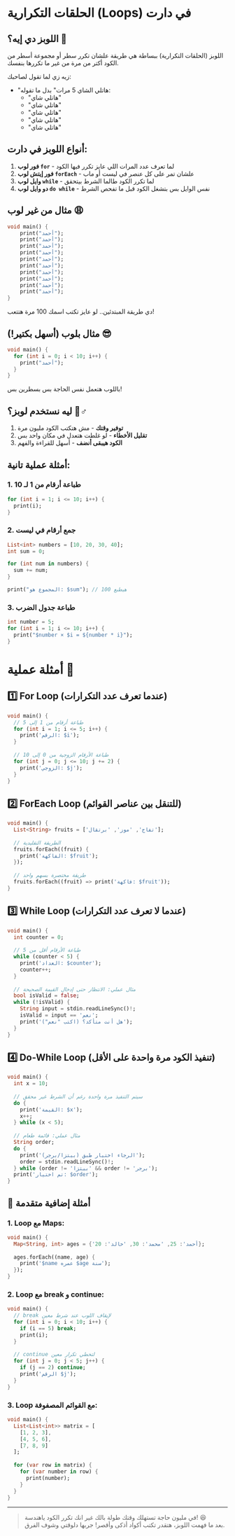 # الحلقات التكرارية (Loops) في دارت  

## اللوبز دي إيه؟ 🤔
اللوبز (الحلقات التكرارية) ببساطة هي طريقة علشان تكرر سطر أو مجموعة أسطر من الكود أكتر من مرة من غير ما تكررها بنفسك.

زيه زي لما تقول لصاحبك:
- "هاتلي الشاي 5 مرات" بدل ما تقوله:
  - "هاتلي شاي"
  - "هاتلي شاي"
  - "هاتلي شاي"
  - "هاتلي شاي"
  - "هاتلي شاي"

## أنواع اللوبز في دارت:
1. **فور لوب `for`** - لما تعرف عدد المرات اللي عايز تكرر فيها الكود
2. **فور إيتش لوب `forEach`** - علشان تمر على كل عنصر في ليست أو ماب
3. **وايل لوب `while`** - لما تكرر الكود طالما الشرط بيتحقق
4. **دو وايل لوب `do while`** - نفس الوايل بس بتشغل الكود قبل ما تفحص الشرط

## مثال من غير لوب 😩
```dart
void main() {
    print("أحمد");
    print("أحمد");
    print("أحمد");
    print("أحمد");
    print("أحمد");
    print("أحمد");
    print("أحمد");
    print("أحمد");
    print("أحمد");
    print("أحمد");
}
```
دي طريقة المبتدئين.. لو عايز تكتب اسمك 100 مرة هتتعب!

## مثال بلوب (أسهل بكتير!) 😎
```dart
void main() {
  for (int i = 0; i < 10; i++) {
    print("أحمد");
  }
}
```
باللوب هتعمل نفس الحاجة بس بسطرين بس!

## ليه نستخدم لوبز؟ 🤷♂️
1. **توفير وقتك** - مش هتكتب الكود مليون مرة
2. **تقليل الأخطاء** - لو غلطت هتعدل في مكان واحد بس
3. **الكود هيبقى أنضف** - أسهل للقراءة والفهم

## أمثلة عملية تانية:
### 1. طباعة أرقام من 1 لـ 10
```dart
for (int i = 1; i <= 10; i++) {
  print(i);
}
```

### 2. جمع أرقام في ليست
```dart
List<int> numbers = [10, 20, 30, 40];
int sum = 0;

for (int num in numbers) {
  sum += num;
}

print("المجموع هو: $sum"); // هيطبع 100
```

### 3. طباعة جدول الضرب
```dart
int number = 5;
for (int i = 1; i <= 10; i++) {
  print("$number × $i = ${number * i}");
}
```

#  أمثلة عملية 🚀

## 1️⃣ For Loop (عندما تعرف عدد التكرارات)

```dart
void main() {
  // طباعة أرقام من 1 إلى 5
  for (int i = 1; i <= 5; i++) {
    print('الرقم: $i');
  }
  
  // طباعة الأرقام الزوجية من 0 إلى 10
  for (int j = 0; j <= 10; j += 2) {
    print('الزوجي: $j');
  }
}
```

## 2️⃣ ForEach Loop (للتنقل بين عناصر القوائم)

```dart
void main() {
  List<String> fruits = ['تفاح', 'موز', 'برتقال'];
  
  // الطريقة التقليدية
  fruits.forEach((fruit) {
    print('الفاكهة: $fruit');
  });
  
  // طريقة مختصرة بسهم واحد
  fruits.forEach((fruit) => print('فاكهة: $fruit'));
}
```

## 3️⃣ While Loop (عندما لا تعرف عدد التكرارات)

```dart
void main() {
  int counter = 0;
  
  // طباعة الأرقام أقل من 5
  while (counter < 5) {
    print('العداد: $counter');
    counter++;
  }
  
  // مثال عملي: الانتظار حتى إدخال القيمة الصحيحة
  bool isValid = false;
  while (!isValid) {
    String input = stdin.readLineSync()!;
    isValid = input == 'نعم';
    print('هل أنت متأكد؟ (اكتب "نعم")');
  }
}
```

## 4️⃣ Do-While Loop (تنفيذ الكود مرة واحدة على الأقل)

```dart
void main() {
  int x = 10;
  
  // سيتم التنفيذ مرة واحدة رغم أن الشرط غير محقق
  do {
    print('القيمة: $x');
    x++;
  } while (x < 5);
  
  // مثال عملي: قائمة طعام
  String order;
  do {
    print('الرجاء اختيار طبق (بيتزا/برجر)');
    order = stdin.readLineSync()!;
  } while (order != 'بيتزا' && order != 'برجر');
  print('تم اختيار: $order');
}
```

## 🎯 أمثلة إضافية متقدمة

### 1. Loop مع Maps:
```dart
void main() {
  Map<String, int> ages = {'أحمد': 25, 'محمد': 30, 'خالد': 20};
  
  ages.forEach((name, age) {
    print('$name عمره $age سنة');
  });
}
```

### 2. Loop مع break و continue:
```dart
void main() {
  // break لإيقاف اللوب عند شرط معين
  for (int i = 0; i < 10; i++) {
    if (i == 5) break;
    print(i);
  }
  
  // continue لتخطي تكرار معين
  for (int j = 0; j < 5; j++) {
    if (j == 2) continue;
    print('الرقم $j');
  }
}
```

### 3. Loop مع القوائم المصفوفة:
```dart
void main() {
  List<List<int>> matrix = [
    [1, 2, 3],
    [4, 5, 6],
    [7, 8, 9]
  ];
  
  for (var row in matrix) {
    for (var number in row) {
      print(number);
    }
  }
}
```
---
> في مليون حاجة تستهلك وقتك طولة بالك غير انك تكرر الكود ياهندسة! 😆  
> بعد ما فهمت اللوبز، هتقدر تكتب أكواد أذكى وأقصر! جربها دلوقتي وشوف الفرق.

